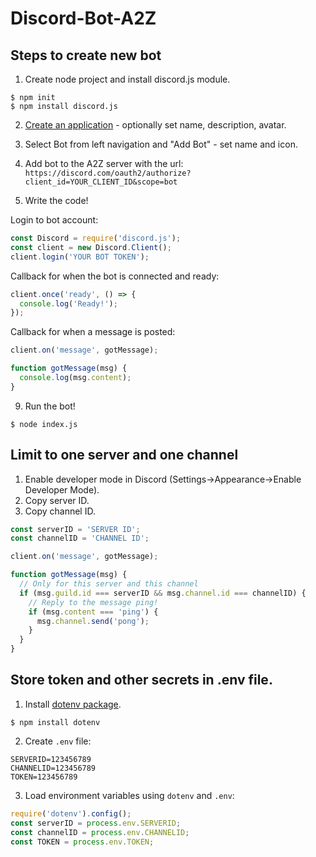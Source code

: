 # Discord-Bot-A2Z

## Steps to create new bot 

1. Create node project and install discord.js module.

```
$ npm init
$ npm install discord.js
```

2. [Create an application](https://discord.com/developers/applications/) - optionally set name, description, avatar.

3. Select Bot from left navigation and "Add Bot" - set name and icon.

4. Add bot to the A2Z server with the url: `https://discord.com/oauth2/authorize?client_id=YOUR_CLIENT_ID&scope=bot`

5. Write the code!

Login to bot account:
```javascript
const Discord = require('discord.js');
const client = new Discord.Client();
client.login('YOUR BOT TOKEN');
```

Callback for when the bot is connected and ready:
```javascript
client.once('ready', () => {
  console.log('Ready!');
});
```

Callback for when a message is posted:
```javascript
client.on('message', gotMessage);

function gotMessage(msg) {
  console.log(msg.content);
}
```

9. Run the bot!

```
$ node index.js
```

## Limit to one server and one channel

1. Enable developer mode in Discord (Settings->Appearance->Enable Developer Mode).
2. Copy server ID.
3. Copy channel ID.

```javascript
const serverID = 'SERVER ID';
const channelID = 'CHANNEL ID';

client.on('message', gotMessage);

function gotMessage(msg) {
  // Only for this server and this channel
  if (msg.guild.id === serverID && msg.channel.id === channelID) {
    // Reply to the message ping!
    if (msg.content === 'ping') {
      msg.channel.send('pong');
    }
  }
}
```

## Store token and other secrets in .env file.

1. Install [dotenv package](https://www.npmjs.com/package/dotenv).
```
$ npm install dotenv
```

2. Create `.env` file:

```
SERVERID=123456789
CHANNELID=123456789
TOKEN=123456789
```

3. Load environment variables using `dotenv` and `.env`:

```javascript
require('dotenv').config();
const serverID = process.env.SERVERID;
const channelID = process.env.CHANNELID;
const TOKEN = process.env.TOKEN;
```
